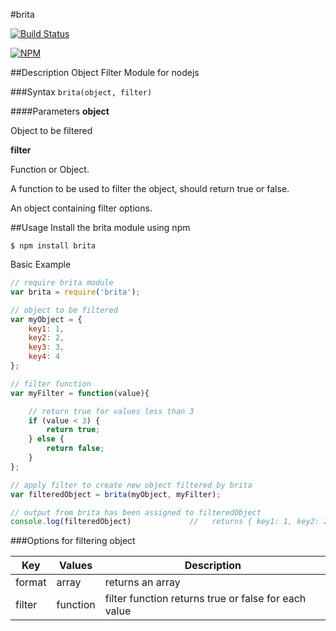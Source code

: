 #brita

[![Build Status](https://travis-ci.org/JonathanPrince/brita.svg?branch=master)](https://travis-ci.org/JonathanPrince/brita)

[![NPM](https://nodei.co/npm/brita.png?downloads=true)](https://nodei.co/npm/brita/)

##Description
Object Filter Module for nodejs

###Syntax
`brita(object, filter)`

####Parameters
**object**

  Object to be filtered

**filter**

  Function or Object. 

  A function to be used to filter the object, should return true or false.

  An object containing filter options.

##Usage
Install the brita module using npm
```
$ npm install brita
```
 Basic Example
```js
// require brita module
var brita = require('brita');

// object to be filtered
var myObject = {
    key1: 1,
    key2: 2,
    key3: 3,
    key4: 4
};

// filter function
var myFilter = function(value){

    // return true for values less than 3
    if (value < 3) {
        return true;
    } else {
        return false;
    }
};

// apply filter to create new object filtered by brita
var filteredObject = brita(myObject, myFilter);

// output from brita has been assigned to filteredObject
console.log(filteredObject)             //   returns { key1: 1, key2: 2 }

```

###Options for filtering object

| Key     | Values   | Description      |
|---------|----------|------------------|
| format  | array    | returns an array | 
| filter  | function | filter function returns true or false for each value |
